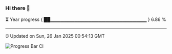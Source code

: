 ### Hi there 👋

⏳ Year progress { ██▁▁▁▁▁▁▁▁▁▁▁▁▁▁▁▁▁▁▁▁▁▁▁▁▁▁▁▁ } 6.86 %

---

⏰ Updated on Sun, 26 Jan 2025 00:54:13 GMT

![Progress Bar CI](https://github.com/code-lakshay/GitHub-Actions-Demo/workflows/Progress%20Bar%20CI/badge.svg)
